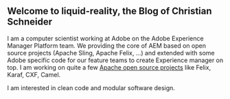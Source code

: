 ## Welcome to liquid-reality, the Blog of Christian Schneider

I am a computer scientist working at Adobe on the Adobe Experience Manager Platform team. We providing the core of AEM based on open source projects (Apache Sling, Apache Felix, ...) and extended with some Adobe specific code for our feature teams to create Experience manager on top. I am working on quite a few [Apache open source projects](http://people.apache.org/phonebook.html?uid=cschneider) like Felix, Karaf, CXF, Camel.  

I am interested in clean code and modular software design. 

